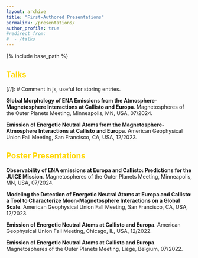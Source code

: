 ```yaml
---
layout: archive
title: "First-Authored Presentations"
permalink: /presentations/
author_profile: true
#redirect_from:
#  - /talks
---
```


{% include base_path %}
## <span style="color:gold">Talks</span>

[//]: # Comment in js, useful for storing entries.

<b>Global Morphology of ENA Emissions from the Atmosphere-Magnetosphere Interactions at Callisto and Europa</b>. Magnetospheres of the Outer Planets Meeting, Minneapolis, MN, USA, 07/2024.

<b>Emission of Energetic Neutral Atoms from the Magnetosphere-Atmosphere Interactions at Callisto and Europa</b>. American Geophysical Union Fall Meeting, San Francisco, CA, USA, 12/2023.



## <span style="color:gold">Poster Presentations</span>


<b>Observability of ENA emissions at Europa and Callisto: Predictions for the JUICE Mission</b>. Magnetospheres of the Outer Planets Meeting, Minneapolis, MN, USA, 07/2024.

<b>Modeling the Detection of Energetic Neutral Atoms at Europa and Callisto: a Tool to Characterize Moon-Magnetosphere Interactions on a Global Scale</b>. American Geophysical Union Fall Meeting, San Francisco, CA, USA, 12/2023.

<b>Emission of Energetic Neutral Atoms at Callisto and Europa</b>. American Geophysical Union Fall Meeting, Chicago, IL, USA, 12/2022.

<b>Emission of Energetic Neutral Atoms at Callisto and Europa</b>. Magnetospheres of the Outer Planets Meeting, Liége, Belgium, 07/2022.

